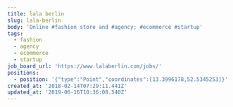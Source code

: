 ```yaml
---
title: lala berlin
slug: lala-berlin
body: 'Online #fashion store and #agency; #ecommerce #startup'
tags:
  - fashion
  - agency
  - ecommerce
  - startup
job_board_url: 'https://www.lalaberlin.com/jobs/'
positions:
  - position: '{"type":"Point","coordinates":[13.3996178,52.5345253]}'
created_at: '2018-02-14T07:29:11.441Z'
updated_at: '2019-06-16T10:36:08.540Z'
---
```


